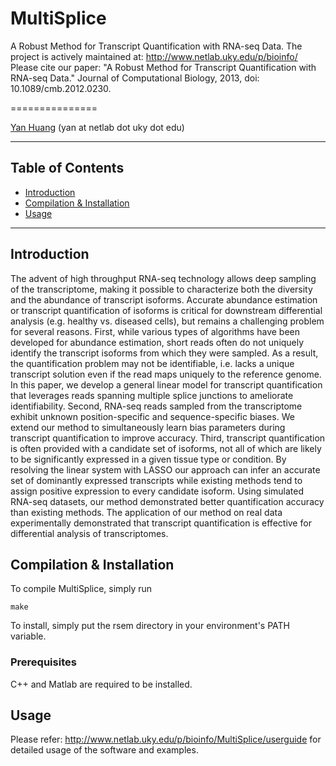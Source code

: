 MultiSplice
===========

A Robust Method for Transcript Quantification with RNA-seq Data.
The project is actively maintained at: http://www.netlab.uky.edu/p/bioinfo/
Please cite our paper: "A Robust Method for Transcript Quantification with RNA-seq Data."
Journal of Computational Biology, 2013, doi: 10.1089/cmb.2012.0230.

===============

[Yan Huang](http://protocols.netlab.uky.edu/~yan) \(yan at netlab dot uky dot edu\)

* * *

Table of Contents
-----------------

* [Introduction](#introduction)
* [Compilation & Installation](#compilation)
* [Usage](#usage)


* * *

## <a name="introduction"></a> Introduction

The advent of high throughput RNA-seq technology allows
deep sampling of the transcriptome, making it possible to characterize
both the diversity and the abundance of transcript isoforms. Accurate
abundance estimation or transcript quantification of isoforms is critical
for downstream differential analysis (e.g. healthy vs. diseased cells), but
remains a challenging problem for several reasons. First, while various
types of algorithms have been developed for abundance estimation, short
reads often do not uniquely identify the transcript isoforms from which
they were sampled. As a result, the quantification problem may not be
identifiable, i.e. lacks a unique transcript solution even if the read maps
uniquely to the reference genome. In this paper, we develop a general
linear model for transcript quantification that leverages reads spanning
multiple splice junctions to ameliorate identifiability. Second, RNA-seq
reads sampled from the transcriptome exhibit unknown position-specific
and sequence-specific biases. We extend our method to simultaneously
learn bias parameters during transcript quantification to improve accuracy.
Third, transcript quantification is often provided with a candidate
set of isoforms, not all of which are likely to be significantly expressed
in a given tissue type or condition. By resolving the linear system with
LASSO our approach can infer an accurate set of dominantly expressed
transcripts while existing methods tend to assign positive expression to
every candidate isoform. Using simulated RNA-seq datasets, our method
demonstrated better quantification accuracy than existing methods. The
application of our method on real data experimentally demonstrated
that transcript quantification is effective for differential analysis of
transcriptomes.

## <a name="compilation"></a> Compilation & Installation

To compile MultiSplice, simply run
   
    make

To install, simply put the rsem directory in your environment's PATH
variable.

### Prerequisites

C++ and Matlab are required to be installed. 


## <a name="usage"></a> Usage

Please refer: http://www.netlab.uky.edu/p/bioinfo/MultiSplice/userguide
for detailed usage of the software and examples.

